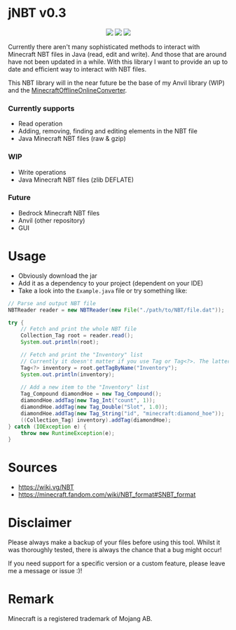 # jNBT v0.3
<p align="center">
  <img src="https://img.shields.io/badge/version-0.3-blue">
  <img src="https://img.shields.io/badge/minecraft-1.21.4 (Java)-green">
  <img src="https://img.shields.io/badge/java-21-red">
</p>
Currently there aren't many sophisticated methods to interact with Minecraft NBT files in Java (read, edit and write). 
And those that are around have not been updated in a while. With this library I want to provide an up to date and efficient way to interact with NBT files.

This NBT library will in the near future be the base of my Anvil library (WIP) and the [MinecraftOfflineOnlineConverter](https://github.com/paul-eff/MinecraftOfflineOnlineConverter).

### Currently supports
- Read operation
- Adding, removing, finding and editing elements in the NBT file 
- Java Minecraft NBT files (raw & gzip)
### WIP
- Write operations
- Java Minecraft NBT files (zlib DEFLATE)
### Future
- Bedrock Minecraft NBT files
- Anvil (other repository)
- GUI

# Usage

- Obviously download the jar
- Add it as a dependency to your project (dependent on your IDE)
- Take a look into the `Example.java` file or try something like:
```java
// Parse and output NBT file
NBTReader reader = new NBTReader(new File("./path/to/NBT/file.dat"));

try {
    // Fetch and print the whole NBT file
    Collection_Tag root = reader.read();
    System.out.println(root);

    // Fetch and print the "Inventory" list
    // Currently it doesn't matter if you use Tag or Tag<?>. The latter generates less warning though.
    Tag<?> inventory = root.getTagByName("Inventory");
    System.out.println(inventory);
    
    // Add a new item to the "Inventory" list
    Tag_Compound diamondHoe = new Tag_Compound();
    diamondHoe.addTag(new Tag_Int("count", 1));
    diamondHoe.addTag(new Tag_Double("Slot", 1.0));
    diamondHoe.addTag(new Tag_String("id", "minecraft:diamond_hoe"));
    ((Collection_Tag) inventory).addTag(diamondHoe);
} catch (IOException e) {
    throw new RuntimeException(e);
}
```

# Sources
- https://wiki.vg/NBT
- https://minecraft.fandom.com/wiki/NBT_format#SNBT_format

# Disclaimer
Please always make a backup of your files before using this tool.
Whilst it was thoroughly tested, there is always the chance that a bug might occur!

If you need support for a specific version or a custom feature, please leave me a message or issue :)!

# Remark
Minecraft is a registered trademark of Mojang AB.

